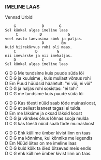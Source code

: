 ### IMELINE LAAS
Vennad Urbid

        G            D       G
    Sel künkal algas imeline laas
         C          D            G
    veel vastu taevasina sünk ja paljas.
                     D        Em
    Kuid hiirekõrvus rohi oli maas.
        C         D         G
    nii imevärske ja nii imehaljas.
        D            C       G
    Sel künkal algas imeline laas

 G D G  Me tundsime kuis puude süda lõi  
 C D G  ja kuulsime , kuis mullast võrsus rohi  
   D Em Puud hüüdsid hääletult: "ei või, ei või"  
 C D G  ja haljas rohi sosistas: "ei tohi"  
 D C G  me tundsime kuis puude süda lõi

 G D G  Kas tõesti nüüd saab tõde muinasloost,  
 C D G  et sellest laanest tagasi ei tulda.  
   D Em me läksime ja oksad läksid koost  
 C D G  ja värskes õhus lõhnas sooja mulda  
 D C G  kas tõesti nüüd saab tõde muinasloost

 G D G  Ehk küll me ümber kivist linn on taas  
 C D G  ma kõnnime, kui kõnniks me legendis  
   D Em Nüüd õites on me imeline laas  
 C D G  kuid kõik ta õied õitsevad meis endis  
 D C G  ehk küll me ümber kivist linn on taas
